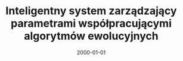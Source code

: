 ---
# Documentation: https://wowchemy.com/docs/managing-content/

title: Inteligentny system zarządzający parametrami współpracującymi algorytmów ewolucyjnych
subtitle: ''
summary: ''
authors:
- kwasnicka
- Grzegorz Boratyn
tags: []
categories: []
date: '2000-01-01'
lastmod: 2022-10-07T04:59:43Z
featured: false
draft: false

# Featured image
# To use, add an image named `featured.jpg/png` to your page's folder.
# Focal points: Smart, Center, TopLeft, Top, TopRight, Left, Right, BottomLeft, Bottom, BottomRight.
image:
  caption: ''
  focal_point: ''
  preview_only: false

# Projects (optional).
#   Associate this post with one or more of your projects.
#   Simply enter your project's folder or file name without extension.
#   E.g. `projects = ["internal-project"]` references `content/project/deep-learning/index.md`.
#   Otherwise, set `projects = []`.
projects: []
publishDate: '2022-10-07T04:59:42.855951Z'
publication_types:
- '1'
abstract: ''
publication: '*Inżynieria wiedzy i systemy ekspertowe, [Wrocław, 13-15 czerwca 2000].
  T. 1*'
---